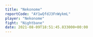```yaml
---
title: "Nekonome"
reportCode: "AY1wQfdJ3FnWykmL"
player: "Nekonome"
fight: "Nightbane"
date: 2021-08-09T18:51:45.833000+00:00
---
```

